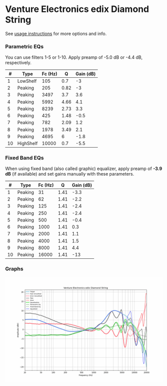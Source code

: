 # Venture Electronics edix Diamond String
See [usage instructions](https://github.com/jaakkopasanen/AutoEq#usage) for more options and info.

### Parametric EQs
You can use filters 1-5 or 1-10. Apply preamp of -5.0 dB or -4.4 dB, respectively.

|   # | Type      |   Fc (Hz) |    Q |   Gain (dB) |
|-----|-----------|-----------|------|-------------|
|   1 | LowShelf  |       105 | 0.7  |        -3   |
|   2 | Peaking   |       205 | 0.82 |        -3   |
|   3 | Peaking   |      3497 | 3.7  |         3.6 |
|   4 | Peaking   |      5992 | 4.66 |         4.1 |
|   5 | Peaking   |      8239 | 2.73 |         3.3 |
|   6 | Peaking   |       425 | 1.48 |        -0.5 |
|   7 | Peaking   |       782 | 2.09 |         1.2 |
|   8 | Peaking   |      1978 | 3.49 |         2.1 |
|   9 | Peaking   |      4695 | 6    |        -1.8 |
|  10 | HighShelf |     10000 | 0.7  |        -5.5 |

### Fixed Band EQs
When using fixed band (also called graphic) equalizer, apply preamp of **-3.9 dB** (if available) and set gains manually with these parameters.

|   # | Type    |   Fc (Hz) |    Q |   Gain (dB) |
|-----|---------|-----------|------|-------------|
|   1 | Peaking |        31 | 1.41 |        -3.3 |
|   2 | Peaking |        62 | 1.41 |        -2.2 |
|   3 | Peaking |       125 | 1.41 |        -2.4 |
|   4 | Peaking |       250 | 1.41 |        -2.4 |
|   5 | Peaking |       500 | 1.41 |        -0.4 |
|   6 | Peaking |      1000 | 1.41 |         0.3 |
|   7 | Peaking |      2000 | 1.41 |         1.1 |
|   8 | Peaking |      4000 | 1.41 |         1.5 |
|   9 | Peaking |      8000 | 1.41 |         4.4 |
|  10 | Peaking |     16000 | 1.41 |       -13   |

### Graphs
![](./Venture%20Electronics%20edix%20Diamond%20String.png)
